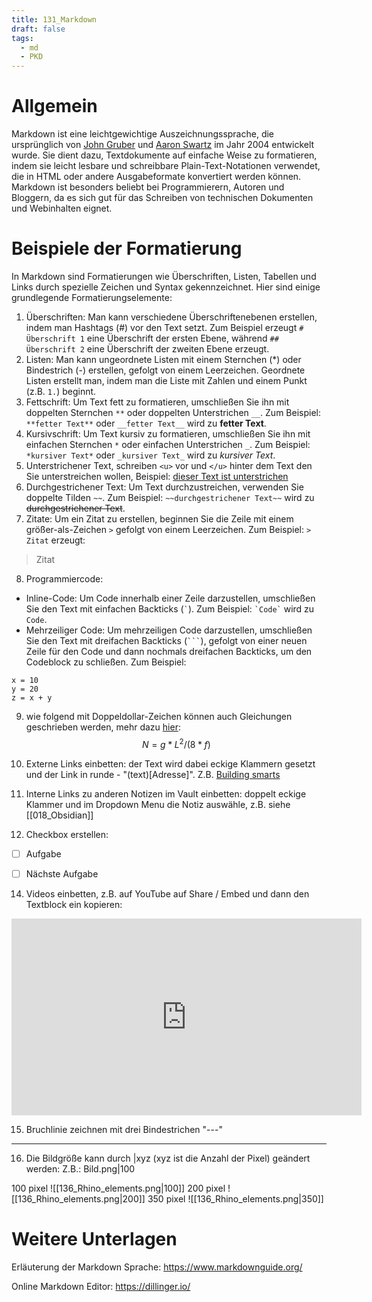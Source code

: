 ```yaml
---
title: 131_Markdown
draft: false
tags:
  - md
  - PKD
---
```

# Allgemein

Markdown ist eine leichtgewichtige Auszeichnungssprache, die ursprünglich von [John Gruber](https://en.wikipedia.org/wiki/John_Gruber) und [Aaron Swartz](https://de.wikipedia.org/wiki/Aaron_Swartz) im Jahr 2004 entwickelt wurde. Sie dient dazu, Textdokumente auf einfache Weise zu formatieren, indem sie leicht lesbare und schreibbare Plain-Text-Notationen verwendet, die in HTML oder andere Ausgabeformate konvertiert werden können. Markdown ist besonders beliebt bei Programmierern, Autoren und Bloggern, da es sich gut für das Schreiben von technischen Dokumenten und Webinhalten eignet.

# Beispiele der Formatierung

In Markdown sind Formatierungen wie Überschriften, Listen, Tabellen und Links durch spezielle Zeichen und Syntax gekennzeichnet. Hier sind einige grundlegende Formatierungselemente:

1.  Überschriften: Man kann verschiedene Überschriftenebenen erstellen, indem man Hashtags (#) vor den Text setzt. Zum Beispiel erzeugt `# Überschrift 1` eine Überschrift der ersten Ebene, während `## Überschrift 2` eine Überschrift der zweiten Ebene erzeugt.
2.  Listen: Man kann ungeordnete Listen mit einem Sternchen (*) oder Bindestrich (-) erstellen, gefolgt von einem Leerzeichen. Geordnete Listen erstellt man, indem man die Liste mit Zahlen und einem Punkt (z.B. `1.`) beginnt.
3. Fettschrift: Um Text fett zu formatieren, umschließen Sie ihn mit doppelten Sternchen `**` oder doppelten Unterstrichen `__`. Zum Beispiel: `**fetter Text**` oder `__fetter Text__` wird zu **fetter Text**.
4. Kursivschrift: Um Text kursiv zu formatieren, umschließen Sie ihn mit einfachen Sternchen `*` oder einfachen Unterstrichen `_`. Zum Beispiel: `*kursiver Text*` oder `_kursiver Text_` wird zu _kursiver Text_.
5. Unterstrichener Text, schreiben `<u>`  vor und `</u>` hinter dem Text den Sie unterstreichen wollen, Beispiel: <u>dieser Text ist unterstrichen</u>
6. Durchgestrichener Text: Um Text durchzustreichen, verwenden Sie doppelte Tilden `~~`. Zum Beispiel: `~~durchgestrichener Text~~` wird zu ~~durchgestrichener Text~~.
7. Zitate: Um ein Zitat zu erstellen, beginnen Sie die Zeile mit einem größer-als-Zeichen `>` gefolgt von einem Leerzeichen. Zum Beispiel: `> Zitat` erzeugt:
> Zitat
8. Programmiercode:
- Inline-Code: Um Code innerhalb einer Zeile darzustellen, umschließen Sie den Text mit einfachen Backticks (`` ` ``). Zum Beispiel: `` `Code` `` wird zu `Code`.
-   Mehrzeiliger Code: Um mehrzeiligen Code darzustellen, umschließen Sie den Text mit dreifachen Backticks (` ``` `), gefolgt von einer neuen Zeile für den Code und dann nochmals dreifachen Backticks, um den Codeblock zu schließen. Zum Beispiel:
```
x = 10
y = 20
z = x + y
```
9. wie folgend mit Doppeldollar-Zeichen können auch Gleichungen geschrieben werden, mehr dazu [hier](https://docs.github.com/en/get-started/writing-on-github/working-with-advanced-formatting/writing-mathematical-expressions):
$$
N = g * L^2 / (8*f)
$$
10.  Externe Links einbetten: der Text wird dabei eckige Klammern gesetzt und der Link in runde - "(text)[Adresse]". Z.B. [Building smarts](https://www.buildingsmart.org/)

12.  Interne Links zu anderen Notizen im Vault einbetten: doppelt eckige Klammer und im Dropdown Menu die Notiz auswähle, z.B. siehe [[018_Obsidian]]

13. Checkbox erstellen:

- [ ] Aufgabe
- [ ] Nächste Aufgabe


14. Videos einbetten, z.B. auf YouTube auf Share / Embed und dann den Textblock ein kopieren:

<iframe width="560" height="315" src="https://www.youtube.com/embed/HNFF_EeFr9Y?si=ZdDDSdOY_Kyv7z3L" title="YouTube video player" frameborder="0" allow="accelerometer; autoplay; clipboard-write; encrypted-media; gyroscope; picture-in-picture; web-share" referrerpolicy="strict-origin-when-cross-origin" allowfullscreen></iframe>

15. Bruchlinie zeichnen mit drei Bindestrichen "---"
---

16. Die Bildgröße kann durch |xyz (xyz ist die Anzahl der Pixel) geändert werden:
Z.B.: Bild.png|100

100 pixel
![[136_Rhino_elements.png|100]]
200 pixel
![[136_Rhino_elements.png|200]]
350 pixel
![[136_Rhino_elements.png|350]]

# Weitere Unterlagen

Erläuterung der Markdown Sprache:
https://www.markdownguide.org/

Online Markdown Editor:
https://dillinger.io/